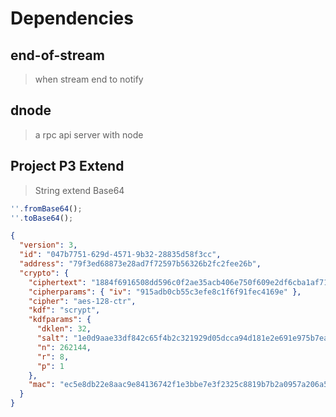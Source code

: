 # Dependencies

## end-of-stream

> when stream end to notify

## dnode

> a rpc api server with node

## Project P3 Extend

> String extend Base64

```javascript
''.fromBase64();
''.toBase64();
```

```json
{
  "version": 3,
  "id": "047b7751-629d-4571-9b32-28835d58f3cc",
  "address": "79f3ed68873e28ad7f72597b56326b2fc2fee26b",
  "crypto": {
    "ciphertext": "1884f6916508dd596c0f2ae35acb406e750f609e2df6cba1af717b750905e6e6",
    "cipherparams": { "iv": "915adb0cb55c3efe8c1f6f91fec4169e" },
    "cipher": "aes-128-ctr",
    "kdf": "scrypt",
    "kdfparams": {
      "dklen": 32,
      "salt": "1e0d9aae33df842c65f4b2c321929d05dcca94d181e2e691e975b7ea04531a31",
      "n": 262144,
      "r": 8,
      "p": 1
    },
    "mac": "ec5e8db22e8aac9e84136742f1e3bbe7e3f2325c8819b7b2a0957a206a573a30"
  }
}
```
